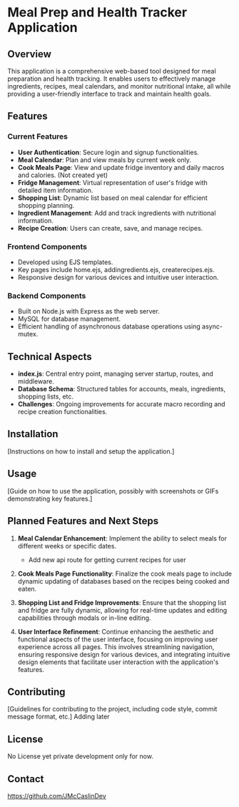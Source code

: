 
# Meal Prep and Health Tracker Application

## Overview
This application is a comprehensive web-based tool designed for meal preparation and health tracking. It enables users to effectively manage ingredients, recipes, meal calendars, and monitor nutritional intake, all while providing a user-friendly interface to track and maintain health goals.

## Features

### Current Features
- **User Authentication**: Secure login and signup functionalities.
- **Meal Calendar**: Plan and view meals by current week only.
- **Cook Meals Page**: View and update fridge inventory and daily macros and calories. (Not created yet)
- **Fridge Management**: Virtual representation of user's fridge with detailed item information.
- **Shopping List**: Dynamic list based on meal calendar for efficient shopping planning.
- **Ingredient Management**: Add and track ingredients with nutritional information.
- **Recipe Creation**: Users can create, save, and manage recipes.

### Frontend Components
- Developed using EJS templates.
- Key pages include home.ejs, addingredients.ejs, createrecipes.ejs.
- Responsive design for various devices and intuitive user interaction.

### Backend Components
- Built on Node.js with Express as the web server.
- MySQL for database management.
- Efficient handling of asynchronous database operations using async-mutex.

## Technical Aspects
- **index.js**: Central entry point, managing server startup, routes, and middleware.
- **Database Schema**: Structured tables for accounts, meals, ingredients, shopping lists, etc.
- **Challenges**: Ongoing improvements for accurate macro recording and recipe creation functionalities.

## Installation
[Instructions on how to install and setup the application.]

## Usage
[Guide on how to use the application, possibly with screenshots or GIFs demonstrating key features.]

## Planned Features and Next Steps
1. **Meal Calendar Enhancement**: Implement the ability to select meals for different weeks or specific dates.
    -   Add new api route for getting current recipes for user

2. **Cook Meals Page Functionality**: Finalize the cook meals page to include dynamic updating of databases based on the recipes being cooked and eaten.

3. **Shopping List and Fridge Improvements**: Ensure that the shopping list and fridge are fully dynamic, allowing for real-time updates and editing capabilities through modals or in-line editing.

4. **User Interface Refinement**: Continue enhancing the aesthetic and functional aspects of the user interface, focusing on improving user experience across all pages. This involves streamlining navigation, ensuring responsive design for various devices, and integrating intuitive design elements that facilitate user interaction with the application's features.

## Contributing
[Guidelines for contributing to the project, including code style, commit message format, etc.] Adding later

## License
No License yet private development only for now.

## Contact
https://github.com/JMcCaslinDev
